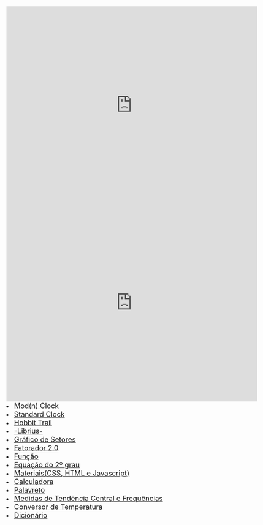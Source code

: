 
<!--<img src="https://lnkamaki.github.io/Projects/projects/cidade-lago.jpg">-->
<u type= "circle">

<iframe src="https://lnkamaki.github.io/Projects/projects/clock.html" frameborder="0" style="width: 654px;
height: 516px;"></iframe>

<iframe src="https://lnkamaki.github.io/Projects/projects/modclock.html" frameborder="0" style="width: 654px;
height: 516px;"></iframe>
<li><a href= "https://lnkamaki.github.io/Projects/projects/modclock.html"><span style=" font-weight: normal; font-size: 1.3em;">Mod(n) Clock</span></a></li> 

<li><a href= "https://lnkamaki.github.io/Projects/projects/clock.html"><span style=" font-weight: normal; font-size: 1.3em;">Standard Clock</span></a></li> 

<li><a href= "https://lnkamaki.github.io/Projects/projects/hobbit-trail.html"><span style=" font-weight: normal; font-size: 1.3em;">Hobbit Trail</span></a></li>

 <li><a href= "https://lnkamaki.github.io/Projects/projects/librius.html"><span style=" font-weight: normal; font-size: 1.3em;">-Librius-</span></a></li>

 <li><a href= "https://lnkamaki.github.io/Projects/projects/piechart.html"><span style=" font-weight: normal; font-size: 1.3em;">Gráfico de Setores</span></a></li> 

<li><a href= "https://lnkamaki.github.io/Projects/projects/fat.html"><span style=" font-weight: normal; font-size: 1.3em;">Fatorador 2.0</span></a></li> 

<li><a href= "https://lnkamaki.github.io/Projects/projects/funcao.html"><span style=" font-weight: normal; font-size: 1.3em;">Função</span></a></li> 

<li><a href= "https://lnkamaki.github.io/Projects/projects/equacao2grau.html"><span style=" font-weight: normal; font-size: 1.3em;">Equação do 2º grau</span></a></li> 

 <li><a href= "https://lnkamaki.github.io/Projects/projects/material-js.html"><span style=" font-weight: normal; font-size: 1.3em;">Materiais(CSS, HTML e Javascript)</span></a></li> 

<li><a href= "https://lnkamaki.github.io/Projects/projects/calculadora.html"><span style=" font-weight: normal; font-size: 1.3em;">Calculadora</span></a></li>

<li><a href= "https://lnkamaki.github.io/Projects/projects/palavreto.html"><span style=" font-weight: normal; font-size: 1.3em;">Palavreto</span></a></li> 

 <li><a href= "https://lnkamaki.github.io/Projects/projects/mamemo.html"><span style=" font-weight: normal; font-size: 1.3em;">Medidas de Tendência Central e Frequências</span></a> </li>

 <li><a href= "https://lnkamaki.github.io/Projects/projects/conversor-temperatura.html"><span style=" font-weight: normal; font-size: 1.3em;">Conversor de Temperatura</span></a></li> 

 <li><a href= "https://lnkamaki.github.io/Projects/projects/dicionario.html"><span style=" font-weight: normal; font-size: 1.3em;">Dicionário</span></a></li>   



<!--
Don't play with a donut. Seriously.
It's a good idea to destroy food off the floor.
Don't talk to your car.
Never sit on chores.
Just love chores.
Don't forget to make a wall.
A mysterious person will throw something at your pumpkin. It will bring you much joy.
Don't forget to eat the floor. Seriously.
Your mom will steal someone else's hair. This will ruin your life.
Your neighbor will steal someone else's pumpkin. Enjoy it.
A random person will learn about your hopeless career. It wil bring you much joy.
A random person will grab your ugly cat. Be prepared.
Your mom will steal your hair.
Your grandma seeks to learn about someone else's pumpkin. Watch out.
Your grandma has to steal your bacon. It will be over soon.
Your best friend seeks to steal your pants. It will be awesome.
You should sit on an instrument.
Don't forget to steal chores.
A misterious person seeks to eat someone else's pants. Beware.
-->
